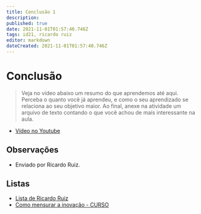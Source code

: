 ```yaml
---
title: Conclusão 1
description: 
published: true
date: 2021-11-01T01:57:40.746Z
tags: id21, ricardo ruiz
editor: markdown
dateCreated: 2021-11-01T01:57:40.746Z
---
```


# Conclusão

> Veja no vídeo abaixo um resumo do que aprendemos até aqui. Perceba o quanto você já aprendeu, e como o seu aprendizado se relaciona ao seu objetivo maior. Ao final, anexe na atividade um arquivo de texto contando o que você achou de mais interessante na aula.

 - [Vídeo no Youtube](https://www.youtube.com/watch?v=t9HkzFq9_G8)

## Observações

- Enviado por Ricardo Ruiz.

## Listas

- [Lista de Ricardo Ruiz](/listas/ricardo-ruiz)
- [Como mensurar a inovação - CURSO](/recursos/como-mensurar-a-inovacao-curso)